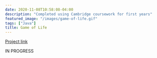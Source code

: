 ```yaml
---
date: 2020-11-08T10:58:08-04:00
description: "Completed using Cambridge coursework for first years"
featured_image: "/images/game-of-life.gif"
tags: ["Java"]
title: Game of Life
---
```

[Project link](https://github.com/dylantjb/game-of-life)

IN PROGRESS